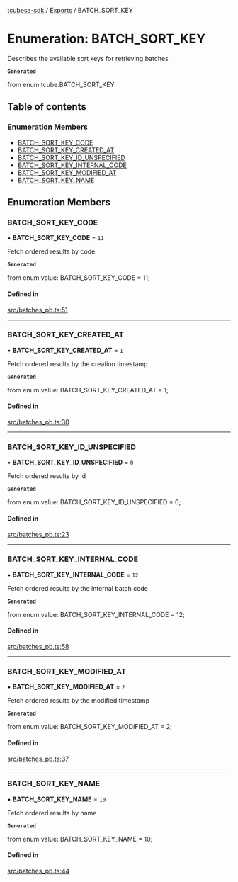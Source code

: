[tcubesa-sdk](../README.md) / [Exports](../modules.md) / BATCH\_SORT\_KEY

# Enumeration: BATCH\_SORT\_KEY

Describes the available sort keys for retrieving batches

**`Generated`**

from enum tcube.BATCH_SORT_KEY

## Table of contents

### Enumeration Members

- [BATCH\_SORT\_KEY\_CODE](BATCH_SORT_KEY.md#batch_sort_key_code)
- [BATCH\_SORT\_KEY\_CREATED\_AT](BATCH_SORT_KEY.md#batch_sort_key_created_at)
- [BATCH\_SORT\_KEY\_ID\_UNSPECIFIED](BATCH_SORT_KEY.md#batch_sort_key_id_unspecified)
- [BATCH\_SORT\_KEY\_INTERNAL\_CODE](BATCH_SORT_KEY.md#batch_sort_key_internal_code)
- [BATCH\_SORT\_KEY\_MODIFIED\_AT](BATCH_SORT_KEY.md#batch_sort_key_modified_at)
- [BATCH\_SORT\_KEY\_NAME](BATCH_SORT_KEY.md#batch_sort_key_name)

## Enumeration Members

### BATCH\_SORT\_KEY\_CODE

• **BATCH\_SORT\_KEY\_CODE** = ``11``

Fetch ordered results by code

**`Generated`**

from enum value: BATCH_SORT_KEY_CODE = 11;

#### Defined in

[src/batches_pb.ts:51](https://github.com/TCUBEAI-TECHNOLOGIES-PRIVATE-LIMITED/ts-sdk/blob/b410bb1/src/batches_pb.ts#L51)

___

### BATCH\_SORT\_KEY\_CREATED\_AT

• **BATCH\_SORT\_KEY\_CREATED\_AT** = ``1``

Fetch ordered results by the creation timestamp

**`Generated`**

from enum value: BATCH_SORT_KEY_CREATED_AT = 1;

#### Defined in

[src/batches_pb.ts:30](https://github.com/TCUBEAI-TECHNOLOGIES-PRIVATE-LIMITED/ts-sdk/blob/b410bb1/src/batches_pb.ts#L30)

___

### BATCH\_SORT\_KEY\_ID\_UNSPECIFIED

• **BATCH\_SORT\_KEY\_ID\_UNSPECIFIED** = ``0``

Fetch ordered results by id

**`Generated`**

from enum value: BATCH_SORT_KEY_ID_UNSPECIFIED = 0;

#### Defined in

[src/batches_pb.ts:23](https://github.com/TCUBEAI-TECHNOLOGIES-PRIVATE-LIMITED/ts-sdk/blob/b410bb1/src/batches_pb.ts#L23)

___

### BATCH\_SORT\_KEY\_INTERNAL\_CODE

• **BATCH\_SORT\_KEY\_INTERNAL\_CODE** = ``12``

Fetch ordered results by the internal batch code

**`Generated`**

from enum value: BATCH_SORT_KEY_INTERNAL_CODE = 12;

#### Defined in

[src/batches_pb.ts:58](https://github.com/TCUBEAI-TECHNOLOGIES-PRIVATE-LIMITED/ts-sdk/blob/b410bb1/src/batches_pb.ts#L58)

___

### BATCH\_SORT\_KEY\_MODIFIED\_AT

• **BATCH\_SORT\_KEY\_MODIFIED\_AT** = ``2``

Fetch ordered results by the modified timestamp

**`Generated`**

from enum value: BATCH_SORT_KEY_MODIFIED_AT = 2;

#### Defined in

[src/batches_pb.ts:37](https://github.com/TCUBEAI-TECHNOLOGIES-PRIVATE-LIMITED/ts-sdk/blob/b410bb1/src/batches_pb.ts#L37)

___

### BATCH\_SORT\_KEY\_NAME

• **BATCH\_SORT\_KEY\_NAME** = ``10``

Fetch ordered results by name

**`Generated`**

from enum value: BATCH_SORT_KEY_NAME = 10;

#### Defined in

[src/batches_pb.ts:44](https://github.com/TCUBEAI-TECHNOLOGIES-PRIVATE-LIMITED/ts-sdk/blob/b410bb1/src/batches_pb.ts#L44)
